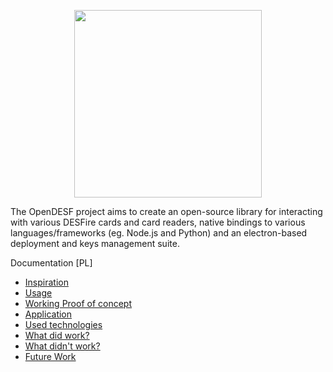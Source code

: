 <p align="center">
  <img src="https://i.imgur.com/uuRQ0iI.png" width=300>
</p>

The OpenDESF project aims to create an open-source library for interacting with various DESFire cards and card readers, native bindings to various languages/frameworks (eg. Node.js and Python) and an electron-based deployment and keys management suite.

Documentation [PL]

- [Inspiration](https://github.com/AGH-Narzedzia-Informatyczne/libopendesf/wiki/Inspiracja)
- [Usage](https://github.com/AGH-Narzedzia-Informatyczne/libopendesf/wiki/Instrukcja-u%C5%BCytkowania)
- [Working Proof of concept](https://github.com/AGH-Narzedzia-Informatyczne/libopendesf/wiki/Dzia%C5%82anie)
- [Application](https://github.com/AGH-Narzedzia-Informatyczne/libopendesf/wiki/Zastosowanie)
- [Used technologies](https://github.com/AGH-Narzedzia-Informatyczne/libopendesf/wiki/Wykorzystany-stos-technologiczny)
- [What did work?](https://github.com/AGH-Narzedzia-Informatyczne/libopendesf/wiki/Co-sie-uda%C5%82o%3F)
- [What didn't work?](https://github.com/AGH-Narzedzia-Informatyczne/libopendesf/wiki/Co-si%C4%99-nie-uda%C5%82o%3F)
- [Future Work](https://github.com/AGH-Narzedzia-Informatyczne/libopendesf/wiki/Przysz%C5%82a-praca)
